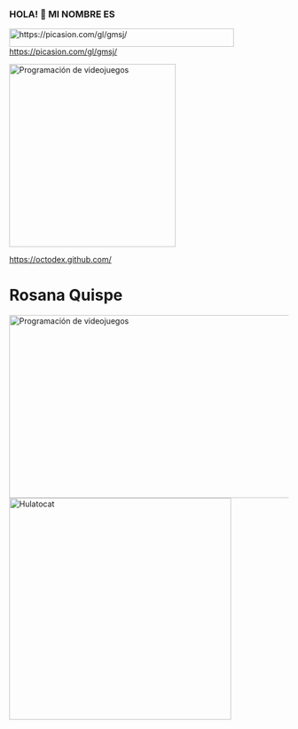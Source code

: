 ### HOLA! 👋   MI NOMBRE ES
<a href="https://picasion.com/gl/gmsj/"><img src="https://i.picasion.com/gl/92/gmsj.gif" width="405" height="33" border="0" alt="https://picasion.com/gl/gmsj/" /></a><br /><a href="https://picasion.com/gl/gmsj/">https://picasion.com/gl/gmsj/</a>

<img class="alignnone size-full wp-image-8007 entered lazyloaded" src="https://octodex.github.com/images/mona-the-rivetertocat.png" alt="Programación de videojuegos" width="300" height="330" data-lazy-src="[https://experienciajoven.com/wp-content/uploads/2020/11/programacion_gamer_001.gif](https://octodex.github.com/images/mona-the-rivetertocat.png)" data-ll-status="loaded">

https://octodex.github.com/
# Rosana Quispe 

<img class="alignnone size-full wp-image-8007 entered lazyloaded" src="https://experienciajoven.com/wp-content/uploads/2020/11/programacion_gamer_001.gif" alt="Programación de videojuegos" width="700" height="330" data-lazy-src="https://experienciajoven.com/wp-content/uploads/2020/11/programacion_gamer_001.gif" data-ll-status="loaded">

<img class="d-block width-fit height-auto rounded-1" src="/images/hula_loop_octodex03.gif" data-src="/images/hula_loop_octodex03.gif" data-srcset="/images/hula_loop_octodex03.gif 1x" alt="Hulatocat" width="400" height="400" srcset="/images/hula_loop_octodex03.gif 1x">

